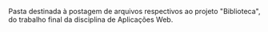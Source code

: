Pasta destinada à postagem de arquivos respectivos ao projeto "Biblioteca", do trabalho final da disciplina de Aplicações Web. 